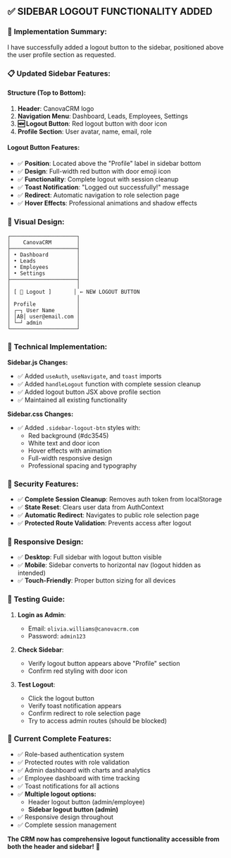 ## ✅ SIDEBAR LOGOUT FUNCTIONALITY ADDED

### 🎯 **Implementation Summary:**

I have successfully added a logout button to the sidebar, positioned above the user profile section as requested.

### 📋 **Updated Sidebar Features:**

#### **Structure (Top to Bottom):**
1. **Header**: CanovaCRM logo
2. **Navigation Menu**: Dashboard, Leads, Employees, Settings
3. **🆕 Logout Button**: Red logout button with door icon
4. **Profile Section**: User avatar, name, email, role

#### **Logout Button Features:**
- ✅ **Position**: Located above the "Profile" label in sidebar bottom
- ✅ **Design**: Full-width red button with door emoji icon
- ✅ **Functionality**: Complete logout with session cleanup
- ✅ **Toast Notification**: "Logged out successfully!" message
- ✅ **Redirect**: Automatic navigation to role selection page
- ✅ **Hover Effects**: Professional animations and shadow effects

### 🎨 **Visual Design:**
```
┌─────────────────────┐
│    CanovaCRM        │
├─────────────────────┤
│ • Dashboard         │
│ • Leads             │
│ • Employees         │
│ • Settings          │
├─────────────────────┤
│                     │
│ [ 🚪 Logout ]       │ ← NEW LOGOUT BUTTON
│                     │
│ Profile             │
│ ┌─┐ User Name       │
│ │AB│ user@email.com │
│ └─┘ admin           │
└─────────────────────┘
```

### 🔧 **Technical Implementation:**

**Sidebar.js Changes:**
- ✅ Added `useAuth`, `useNavigate`, and `toast` imports
- ✅ Added `handleLogout` function with complete session cleanup
- ✅ Added logout button JSX above profile section
- ✅ Maintained all existing functionality

**Sidebar.css Changes:**
- ✅ Added `.sidebar-logout-btn` styles with:
  - Red background (#dc3545)
  - White text and door icon
  - Hover effects with animation
  - Full-width responsive design
  - Professional spacing and typography

### 🔐 **Security Features:**
- ✅ **Complete Session Cleanup**: Removes auth token from localStorage
- ✅ **State Reset**: Clears user data from AuthContext
- ✅ **Automatic Redirect**: Navigates to public role selection page
- ✅ **Protected Route Validation**: Prevents access after logout

### 📱 **Responsive Design:**
- ✅ **Desktop**: Full sidebar with logout button visible
- ✅ **Mobile**: Sidebar converts to horizontal nav (logout hidden as intended)
- ✅ **Touch-Friendly**: Proper button sizing for all devices

### 🧪 **Testing Guide:**

1. **Login as Admin**:
   - Email: `olivia.williams@canovacrm.com`
   - Password: `admin123`

2. **Check Sidebar**:
   - Verify logout button appears above "Profile" section
   - Confirm red styling with door icon

3. **Test Logout**:
   - Click the logout button
   - Verify toast notification appears
   - Confirm redirect to role selection page
   - Try to access admin routes (should be blocked)

### 🎉 **Current Complete Features:**
- ✅ Role-based authentication system
- ✅ Protected routes with role validation
- ✅ Admin dashboard with charts and analytics
- ✅ Employee dashboard with time tracking
- ✅ Toast notifications for all actions
- ✅ **Multiple logout options:**
  - Header logout button (admin/employee)
  - **Sidebar logout button (admin)**
- ✅ Responsive design throughout
- ✅ Complete session management

**The CRM now has comprehensive logout functionality accessible from both the header and sidebar!** 🚀

